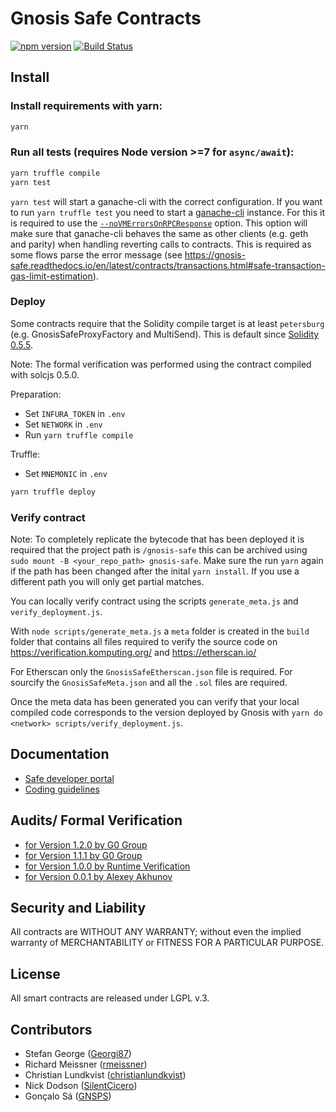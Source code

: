 Gnosis Safe Contracts
=====================

[![npm version](https://badge.fury.io/js/%40gnosis.pm%2Fsafe-contracts.svg)](https://badge.fury.io/js/%40gnosis.pm%2Fsafe-contracts)
[![Build Status](https://travis-ci.org/gnosis/safe-contracts.svg?branch=development)](https://travis-ci.org/gnosis/safe-contracts)

Install
-------
### Install requirements with yarn:

```bash
yarn
```

### Run all tests (requires Node version >=7 for `async/await`):

```bash
yarn truffle compile
yarn test
```

`yarn test` will start a ganache-cli with the correct configuration. If you want to run `yarn truffle test` you need to start a [ganache-cli](https://github.com/trufflesuite/ganache-cli) instance. For this it is required to use the [`--noVMErrorsOnRPCResponse`](https://github.com/trufflesuite/ganache-cli#options) option. This option will make sure that ganache-cli behaves the same as other clients (e.g. geth and parity) when handling reverting calls to contracts. This is required as some flows parse the error message (see https://gnosis-safe.readthedocs.io/en/latest/contracts/transactions.html#safe-transaction-gas-limit-estimation).

### Deploy

Some contracts require that the Solidity compile target is at least `petersburg` (e.g. GnosisSafeProxyFactory and MultiSend). This is default since [Solidity 0.5.5](https://github.com/ethereum/solidity/releases/tag/v0.5.5).

Note: The formal verification was performed using the contract compiled with solcjs 0.5.0.

Preparation:
- Set `INFURA_TOKEN` in `.env`
- Set `NETWORK` in `.env`
- Run `yarn truffle compile`

Truffle:
- Set `MNEMONIC` in `.env`

```bash
yarn truffle deploy
```

### Verify contract

Note: To completely replicate the bytecode that has been deployed it is required that the project path is `/gnosis-safe` this can be archived using `sudo mount -B <your_repo_path> gnosis-safe`. Make sure the run `yarn` again if the path has been changed after the inital `yarn install`. If you use a different path you will only get partial matches.

You can locally verify contract using the scripts `generate_meta.js` and `verify_deployment.js`.

With `node scripts/generate_meta.js` a `meta` folder is created in the `build` folder that contains all files required to verify the source code on https://verification.komputing.org/ and https://etherscan.io/

For Etherscan only the `GnosisSafeEtherscan.json` file is required. For sourcify the `GnosisSafeMeta.json` and all the `.sol` files are required.

Once the meta data has been generated you can verify that your local compiled code corresponds to the version deployed by Gnosis with `yarn do <network> scripts/verify_deployment.js`.

Documentation
-------------
- [Safe developer portal](http://docs.gnosis.io/safe)
- [Coding guidelines](docs/guidelines.md)

Audits/ Formal Verification
---------
- [for Version 1.2.0 by G0 Group](docs/audit_1_2_0.md)
- [for Version 1.1.1 by G0 Group](docs/audit_1_1_1.md)
- [for Version 1.0.0 by Runtime Verification](docs/rv_1_0_0.md)
- [for Version 0.0.1 by Alexey Akhunov](docs/alexey_audit.md)

Security and Liability
----------------------
All contracts are WITHOUT ANY WARRANTY; without even the implied warranty of MERCHANTABILITY or FITNESS FOR A PARTICULAR PURPOSE.

License
-------
All smart contracts are released under LGPL v.3.

Contributors
------------
- Stefan George ([Georgi87](https://github.com/Georgi87))
- Richard Meissner ([rmeissner](https://github.com/rmeissner))
- Christian Lundkvist ([christianlundkvist](https://github.com/christianlundkvist))
- Nick Dodson ([SilentCicero](https://github.com/SilentCicero))
- Gonçalo Sá ([GNSPS](https://github.com/GNSPS))
